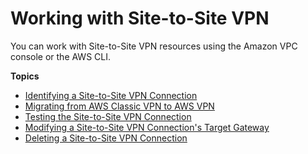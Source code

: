 # Working with Site\-to\-Site VPN<a name="working-with-site-site"></a>

You can work with Site\-to\-Site VPN resources using the Amazon VPC console or the AWS CLI\.

**Topics**
+ [Identifying a Site\-to\-Site VPN Connection](identify-vpn.md)
+ [Migrating from AWS Classic VPN to AWS VPN](aws-vpn-migrate.md)
+ [Testing the Site\-to\-Site VPN Connection](HowToTestEndToEnd_Linux.md)
+ [Modifying a Site\-to\-Site VPN Connection's Target Gateway](modify-vpn-target.md)
+ [Deleting a Site\-to\-Site VPN Connection](delete-vpn.md)